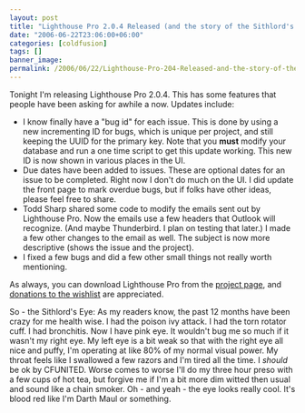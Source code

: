 ```yaml
---
layout: post
title: "Lighthouse Pro 2.0.4 Released (and the story of the Sithlord's Eye)"
date: "2006-06-22T23:06:00+06:00"
categories: [coldfusion]
tags: []
banner_image: 
permalink: /2006/06/22/Lighthouse-Pro-204-Released-and-the-story-of-the-Sithlords-Eye
---
```


Tonight I'm releasing Lighthouse Pro 2.0.4. This has some features that people have been asking for awhile a now. Updates include:

<ul>

<li>I know finally have a "bug id" for each issue. This is done by using a new incrementing ID for bugs, which is unique per project, and still keeping the UUID for the primary key. Note that you <b>must</b> modify your database and run a one time script to get this update working. This new ID is now shown in various places in the UI. 

<li>Due dates have been added to issues. These are optional dates for an issue to be completed. Right now I don't do much on the UI. I did update the front page to mark overdue bugs, but if folks have other ideas, please feel free to share. 

<li>Todd Sharp shared some code to modify the emails sent out by Lighthouse Pro. Now the emails use a few headers that Outlook will recognize. (And maybe Thunderbird. I plan on testing that later.) I made a few other changes to the email as well. The subject is now more descriptive (shows the issue and the project). 

<li>I fixed a few bugs and did a few other small things not really worth mentioning.

</ul>

As always, you can download Lighthouse Pro from the <a href="http://ray.camdenfamily.com/projects/lhp">project page</a>, and <a href="http://www.amazon.com/o/registry/2TCL1D08EZEYE">donations to the wishlist</a> are appreciated.

So - the Sithlord's Eye: As my readers know, the past 12 months have been crazy for me health wise. I had the poison ivy attack. I had the torn rotator cuff. I had bronchitis. Now I have pink eye. It wouldn't bug me so much if it wasn't my right eye. My left eye is a bit weak so that with the right eye all nice and puffy, I'm operating at like 80% of my normal visual power. My throat feels like I swallowed a few razors and I'm tired all the time. I <i>should</i> be ok by CFUNITED. Worse comes to worse I'll do my three hour preso with a few cups of hot tea, but forgive me if I'm a bit more dim witted then usual and sound like a chain smoker. Oh - and yeah - the eye looks really cool. It's blood red like I'm Darth Maul or something.